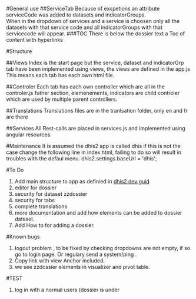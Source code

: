
#General use
##ServiceTab
Because of excpetions an attribute serviceCode was added to datasets and indicatorGroups.  
When in the dropdown of services and a service is choosen only all the datasets with that service code and
all indicatorGroups with that servicecode will appear.
###TOC
There is below the dossier text a Toc of content with hyperlinks

#Structure

##Views 
Index is the start page but the service, dataset and indicatorGrp tab have been implemented using views, the views are defined in the app.js
This means each tab has each own html file.

##Controler
Each tab has each own controller which are all in the controler.js futher  section, elemenements, 
indicators are  child controler which are used by multiple parent controllers.

##Translations
Translations files are in the tranlsation folder, only en and fr are there

##Services
All Rest-calls are placed in services.js and implemented using angular resources. 

#Maintenance
It is assumed the dhis2 app is called dhis if this is not the case change the following line in index.html, failing to do so will result in troubles with the defaul menu. 
dhis2.settings.baseUrl = 'dhis';

#To Do
1. Add main structure to app as definied in [dhis2 dev guid](http://dhis2.github.io/dhis2-docs/master/en/developer/html/dhis2_developer_manual_full.html#d6531e13445 "dev guide dhis2")
3. editor for dossier
4. security for dataset zzdossier
5. security for tabs
6. complete translations
7. more documentation and add how elements can be added to dossier dataset.
8. Add How to for adding a dossier.

#Known bugs
1. logout problem , to be fixed by checking dropdowns are not empty, if so go to login page. Or regulary send a system/ping .
2. Copy link with view Anchor included.
3. we see zzdossier elements in visualizer and pivot table.

#TEST
1. log in with a normal users (dossier is under

